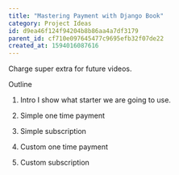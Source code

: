 ```yaml
---
title: "Mastering Payment with Django Book"
category: Project Ideas
id: d9ea46f124f94204b8b86aa4a7df3179
parent_id: cf710e097645477c9695efb32f07de22
created_at: 1594016087616
---
```


Charge super extra for future videos. 

Outline 

1. Intro 
I show what starter we are going to use. 

2. Simple one time payment 
3. Simple subscription

4. Custom one time payment 
5. Custom subscription 
                